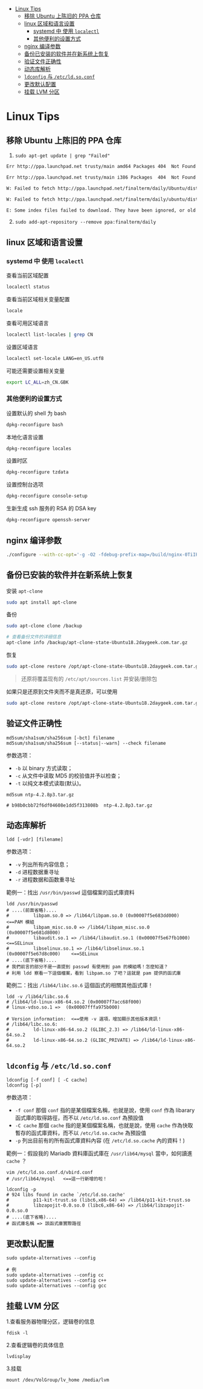 <!-- TOC -->

- [Linux Tips](#linux-tips)
    - [移除 Ubuntu 上陈旧的 PPA 仓库](#移除-ubuntu-上陈旧的-ppa-仓库)
    - [linux 区域和语言设置](#linux-区域和语言设置)
        - [systemd 中 使用 `localectl`](#systemd-中-使用-localectl)
        - [其他便利的设置方式](#其他便利的设置方式)
    - [nginx 编译参数](#nginx-编译参数)
    - [备份已安装的软件并在新系统上恢复](#备份已安装的软件并在新系统上恢复)
    - [验证文件正确性](#验证文件正确性)
    - [动态库解析](#动态库解析)
    - [`ldconfig` 与 `/etc/ld.so.conf`](#ldconfig-与-etcldsoconf)
    - [更改默认配置](#更改默认配置)
    - [挂载 LVM 分区](#挂载-lvm-分区)

<!-- /TOC -->

# Linux Tips

## 移除 Ubuntu 上陈旧的 PPA 仓库

1. `sudo apt-get update | grep "Failed"`

```bash
Err http://ppa.launchpad.net trusty/main amd64 Packages 404  Not Found

Err http://ppa.launchpad.net trusty/main i386 Packages  404  Not Found

W: Failed to fetch http://ppa.launchpad.net/finalterm/daily/Ubuntu/dists/trusty/main/binary-amd64/Packages  404  Not Found

W: Failed to fetch http://ppa.launchpad.net/finalterm/daily/ubuntu/dists/trusty/main/binary-i386/Packages  404  Not Found

E: Some index files failed to download. They have been ignored, or old ones used instead.
```

2. `sudo add-apt-repository --remove ppa:finalterm/daily`

## linux 区域和语言设置

### systemd 中 使用 `localectl`

查看当前区域配置

```bash
localectl status
```

查看当前区域相关变量配置

```bash
locale
```

查看可用区域语言

```bash
localectl list-locales | grep CN
```

设置区域语言

```bash
localectl set-locale LANG=en_US.utf8
```

可能还需要设置相关变量

```bash
export LC_ALL=zh_CN.GBK
```

### 其他便利的设置方式

设置默认的 shell 为 bash

```bash
dpkg-reconfigure bash
```

本地化语言设置

```bash
dpkg-reconfigure locales
```

设置时区

```bash
dpkg-reconfigure tzdata
```

设置控制台选项

```bash
dpkg-reconfigure console-setup
```

生新生成 ssh 服务的 RSA 的 DSA key

```bash
dpkg-reconfigure openssh-server
```

## nginx 编译参数

```bash
./configure --with-cc-opt='-g -O2 -fdebug-prefix-map=/build/nginx-0TiIP5/nginx-1.10.3=. -fstack-protector-strong -Wformat -Werror=format-security -D_FORTIFY_SOURCE=2' --with-ld-opt='-Wl,-z,relro -Wl,-z,now' --prefix=/usr/share/nginx --conf-path=/etc/nginx/nginx.conf --http-log-path=/var/log/nginx/access.log --error-log-path=/var/log/nginx/error.log --lock-path=/var/lock/nginx.lock --pid-path=/run/nginx.pid --modules-path=/usr/lib/nginx/modules --http-client-body-temp-path=/var/lib/nginx/body --http-fastcgi-temp-path=/var/lib/nginx/fastcgi --http-proxy-temp-path=/var/lib/nginx/proxy --http-scgi-temp-path=/var/lib/nginx/scgi --http-uwsgi-temp-path=/var/lib/nginx/uwsgi --with-debug --with-pcre-jit --with-http_ssl_module --with-http_stub_status_module --with-http_realip_module --with-http_auth_request_module --with-http_v2_module --with-http_dav_module --with-http_slice_module --with-threads --with-http_addition_module --with-http_geoip_module=dynamic --with-http_gunzip_module --with-http_gzip_static_module --with-http_image_filter_module=dynamic --with-http_sub_module --with-http_xslt_module=dynamic --with-stream=dynamic --with-stream_ssl_module --with-mail=dynamic --with-mail_ssl_module --add-module=../nginx-rtmp-module --with-pcre=../pcre-8.43 --with-zlib=../zlib-1.2.11 --add-dynamic-module=../ngx_http_auth_pam_module --add-dynamic-module=../nginx-dav-ext-module --add-dynamic-module=../echo-nginx-module --add-module=../ngx_http_substitutions_filter_module --add-module=../nginx-upstream-fair
```

## 备份已安装的软件并在新系统上恢复

安装 `apt-clone`

```bash
sudo apt install apt-clone
```

备份

```bash
sudo apt-clone clone /backup

# 查看备份文件的详细信息
apt-clone info /backup/apt-clone-state-Ubuntu18.2daygeek.com.tar.gz
```

恢复

```bash
sudo apt-clone restore /opt/apt-clone-state-Ubuntu18.2daygeek.com.tar.gz
```

> 还原将覆盖现有的 `/etc/apt/sources.list` 并安装/删除包

如果只是还原到文件夹而不是真还原，可以使用

```bash
sudo apt-clone restore /opt/apt-clone-state-Ubuntu18.2daygeek.com.tar.gz --destination /opt/oldubuntu
```

## 验证文件正确性

```shell
md5sum/sha1sum/sha256sum [-bct] filename
md5sum/sha1sum/sha256sum [--status|--warn] --check filename
```

参数选项：

- `-b` 以 binary 方式读取；
- `-c` 从文件中读取 MD5 的校验值并予以检查；
- `-t` 以纯文本模式读取(默认)。

```shell
md5sum ntp-4.2.8p3.tar.gz

# b98b0cbb72f6df04608e1dd5f313808b  ntp-4.2.8p3.tar.gz
```

## 动态库解析

```shell
ldd [-vdr] [filename]
```

参数选项：

- `-v` 列出所有内容信息；
- `-d` 进程数据重寻址
- `-r` 进程数据和函数重寻址

範例一：找出 `/usr/bin/passwd` 這個檔案的函式庫資料

```shell
ldd /usr/bin/passwd
# ....(前面省略)....
#         libpam.so.0 => /lib64/libpam.so.0 (0x00007f5e683dd000)            <==PAM 模組
#         libpam_misc.so.0 => /lib64/libpam_misc.so.0 (0x00007f5e681d8000)
#         libaudit.so.1 => /lib64/libaudit.so.1 (0x00007f5e67fb1000)        <==SELinux
#         libselinux.so.1 => /lib64/libselinux.so.1 (0x00007f5e67d8c000)    <==SELinux
# ....(底下省略)....
# 我們前言的部分不是一直提到 passwd 有使用到 pam 的模組嗎！怎麼知道？
# 利用 ldd 察看一下這個檔案，看到 libpam.so 了吧？這就是 pam 提供的函式庫
```

範例二：找出 `/lib64/libc.so.6` 這個函式的相關其他函式庫！

```shell
ldd -v /lib64/libc.so.6
# /lib64/ld-linux-x86-64.so.2 (0x00007f7acc68f000)
# linux-vdso.so.1 =>  (0x00007fffa975b000)

# Version information:  <==使用 -v 選項，增加顯示其他版本資訊！
# /lib64/libc.so.6:
#         ld-linux-x86-64.so.2 (GLIBC_2.3) => /lib64/ld-linux-x86-64.so.2
#         ld-linux-x86-64.so.2 (GLIBC_PRIVATE) => /lib64/ld-linux-x86-64.so.2
```

## `ldconfig` 与 `/etc/ld.so.conf`

```shell
ldconfig [-f conf] [ -C cache]
ldconfig [-p]
```

参数选项：

- `-f conf` 那個 `conf` 指的是某個檔案名稱，也就是說，使用 `conf` 作為 libarary 函式庫的取得路徑，而不以 `/etc/ld.so.conf` 為預設值
- `-C cache` 那個 `cache` 指的是某個檔案名稱，也就是說，使用 `cache` 作為快取暫存的函式庫資料，而不以 `/etc/ld.so.cache` 為預設值
- `-p` 列出目前有的所有函式庫資料內容 (在 `/etc/ld.so.cache` 內的資料！)

範例一：假設我的 Mariadb 資料庫函式庫在 `/usr/lib64/mysql` 當中，如何讀進 `cache` ？

```shell
vim /etc/ld.so.conf.d/vbird.conf
# /usr/lib64/mysql   <==這一行新增的啦！

ldconfig -p
# 924 libs found in cache `/etc/ld.so.cache'
#         p11-kit-trust.so (libc6,x86-64) => /lib64/p11-kit-trust.so
#         libzapojit-0.0.so.0 (libc6,x86-64) => /lib64/libzapojit-0.0.so.0
# ....(底下省略)....
# 函式庫名稱 => 該函式庫實際路徑
```

## 更改默认配置

```shell
sudo update-alternatives --config

# 例
sudo update-alternatives --config cc
sudo update-alternatives --config c++
sudo update-alternatives --config gcc
```

## 挂载 LVM 分区

1.查看服务器物理分区，逻辑卷的信息

```shell
fdisk -l
```

2.查看逻辑卷的具体信息

```shell
lvdisplay
```

3.挂载

```shell
mount /dev/VolGroup/lv_home /media/lvm
```
